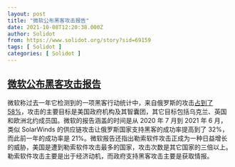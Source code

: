 ```yaml
---
layout: post
title: "微软公布黑客攻击报告"
date: 2021-10-08T12:20:38.000Z
author: Solidot
from: https://www.solidot.org/story?sid=69159
tags: [ Solidot ]
categories: [ Solidot ]
---
```

<!--1633695638000-->
[微软公布黑客攻击报告](https://www.solidot.org/story?sid=69159)
------

<div>
微软称过去一年它检测到的一项黑客行动统计中，来自俄罗斯的攻击<a href="https://it.slashdot.org/story/21/10/07/1854224/microsoft-russia-behind-58-of-detected-state-backed-hacks" target="_blank">占到了 58%</a>，攻击的主要目标是美国政府机构及其智囊团，其它目标包括乌克兰、英国和欧洲北约成员国。微软的报告涵盖的时间是从 2020 年 7 月到 2021 年 6 月，类似 SolarWinds 的供应链攻击让俄罗斯国家支持黑客的成功率提高到了 32%，而此前一年的成功率是 21%。微软报告还指出勒索软件攻击正成为一种日益增长的威胁，美国是遭到勒索软件攻击最多的国家，攻击次数是其它国家的三倍以上。勒索软件攻击主要是出于经济动机，而政府支持黑客攻击主要是获取情报。
</div>
